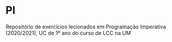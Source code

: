 # PI
Repositório de exercícios lecionados em Programação Imperativa (2020/2021), UC de 1º ano do curso de LCC na UM
